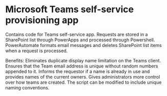 # Microsoft Teams self-service provisioning app
Contains code for Teams self-service app. Requests are stored in a SharePoint list through PowerApps and processed through Powershell. PowerAutomate formats email messages and deletes SharePoint list items when a request is processed.

Benefits:
Eliminates duplicate display name limitation on the Teams client.
Ensures that the Team email address is unique without random numbers appended to it.
Informs the requestor if a name is already in use and provides names of the current owners.
Gives administrators more control over how teams are created. The script can be modified to include unique naming conventions.
